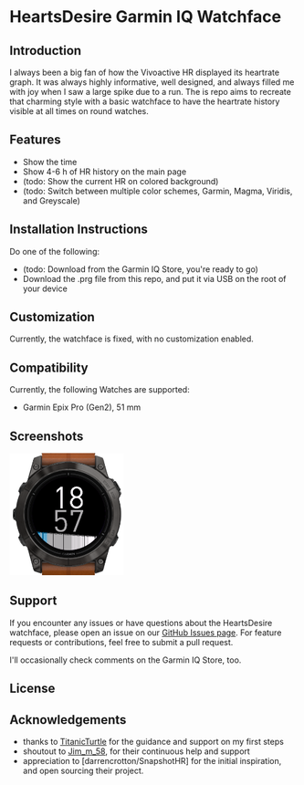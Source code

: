 # HeartsDesire Garmin IQ Watchface
<!-- ![Downloads](https://img.shields.io/badge/CIQ_Store_downloads-38-green?style=flat-square)
![Github badge](https://developer.garmin.com/static/connect-iq_badge-dark-35b152d2074fb5abd7394662f78d8a4f.svg)
 -->
 
## Introduction
<!-- Briefly describe what the HeartsDesire watchface is and its purpose. -->

I always been a big fan of how the Vivoactive HR displayed its heartrate graph. It was always highly informative, well designed, and always filled me with joy when I saw a large spike due to a run. The is repo aims to recreate that charming style with a basic watchface to have the heartrate history visible at all times on round watches.

## Features
<!-- List the key features of the watchface. -->

- Show the time
- Show 4-6 h of HR history on the main page
- (todo: Show the current HR on colored background)
- (todo: Switch between multiple color schemes, Garmin, Magma, Viridis, and Greyscale)

## Installation Instructions
<!-- Provide step-by-step instructions on how to install the watchface on a Garmin device. -->
Do one of the following: 

- (todo: Download from the Garmin IQ Store, you're ready to go)
- Download the .prg file from this repo, and put it via USB on the root of your device

## Customization
<!-- Describe any customization options available and how to adjust them. -->

Currently, the watchface is fixed, with no customization enabled.

## Compatibility
<!-- List the Garmin devices compatible with the watchface. -->
Currently, the following Watches are supported:

- Garmin Epix Pro (Gen2), 51 mm

## Screenshots
<!-- Include screenshots of the watchface in action. -->

<img src="images/image.png" alt="screenshot" width="200"/>

## Support

If you encounter any issues or have questions about the HeartsDesire watchface, please open an issue on our [GitHub Issues page](https://github.com/r-neuschulz/HeartsDesire/issues). For feature requests or contributions, feel free to submit a pull request. 

I'll occasionally check comments on the Garmin IQ Store, too.

## License
<!-- Specify the license under which the project is distributed. -->

## Acknowledgements
<!-- Give credit to those who have contributed or inspired the project. -->
- thanks to [TitanicTurtle](https://apps.garmin.com/en-US/developer/b71882df-2664-4584-893a-e15a21471c4b/apps) for the guidance and support on my first steps
- shoutout to [Jim_m_58](https://forums.garmin.com/members/jim_5f00_m_5f00_58), for their continuous help and support
- appreciation to [darrencrotton/SnapshotHR] for the initial inspiration, and open sourcing their project. 